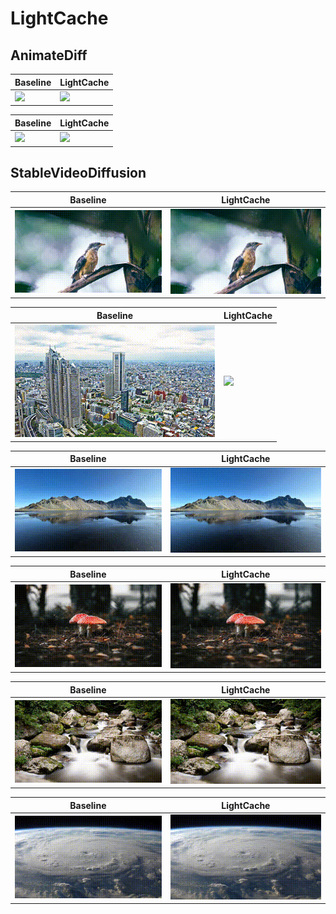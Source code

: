 # LightCache

## AnimateDiff

| Baseline | LightCache |
|-----------|-----------------|
| ![](./plot/AnimateDiff_Origin_Ship.gif) | ![](./plot/AnimateDiff_LightCache_Ship.gif) |

| Baseline | LightCache |
|--------------|---------------------|
| ![](./plot/AnimateDiff_Origin_raccoon.gif) | ![](./plot/AnimateDiff_LightCache_raccoon.gif) |


## StableVideoDiffusion

| Baseline | LightCache |
|----------|------------|
| ![](./plot/SVD_bird_origin.gif) | ![](./plot/SVD_bird_lightcache.gif) |

| Baseline | LightCache |
|----------|------------|
| ![](./plot/SVD_buildings_origin.gif) | ![](./plot/SVD_building_lightcache.gif) |

| Baseline | LightCache |
|----------|------------|
| ![](./plot/SVD_mountain_origin.gif) | ![](./plot/SVD_mountain_lightcache.gif) |

| Baseline | LightCache |
|----------|------------|
| ![](./plot/SVD_mushroom_origin.gif) | ![](./plot/SVD_mushroom_lightcache.gif) |

| Baseline | LightCache |
|----------|------------|
| ![](./plot/SVD_river_origin.gif) | ![](./plot/SVD_river_lightcache.gif) |

| Baseline | LightCache |
|----------|------------|
| ![](./plot/SVD_storm_origin.gif) | ![](./plot/SVD_storm_lightcache.gif) |
